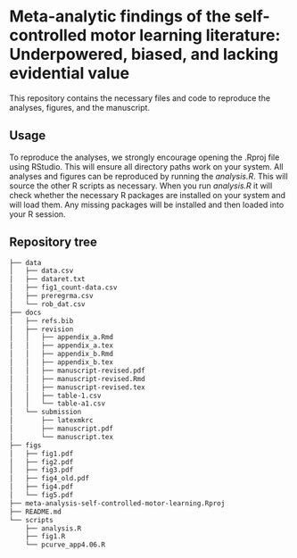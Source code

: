 # Meta-analytic findings of the self-controlled motor learning literature: Underpowered, biased, and lacking evidential value

This repository contains the necessary files and code to reproduce the analyses, figures, and the manuscript.

## Usage

To reproduce the analyses, we strongly encourage opening the .Rproj file using RStudio. This will ensure all directory paths work on your system. All analyses and figures can be reproduced by running the *analysis.R*. This will source the other R scripts as necessary. When you run *analysis.R* it will check whether the necessary R packages are installed on your system and will load them. Any missing packages will be installed and then loaded into your R session.

## Repository tree
```bash
├── data
│   ├── data.csv
│   ├── dataret.txt
│   ├── fig1_count-data.csv
│   ├── preregrma.csv
│   └── rob_dat.csv
├── docs
│   ├── refs.bib
│   ├── revision
│   │   ├── appendix_a.Rmd
│   │   ├── appendix_a.tex
│   │   ├── appendix_b.Rmd
│   │   ├── appendix_b.tex
│   │   ├── manuscript-revised.pdf
│   │   ├── manuscript-revised.Rmd
│   │   ├── manuscript-revised.tex
│   │   ├── table-1.csv
│   │   └── table-a1.csv
│   └── submission
│       ├── latexmkrc
│       ├── manuscript.pdf
│       └── manuscript.tex
├── figs
│   ├── fig1.pdf
│   ├── fig2.pdf
│   ├── fig3.pdf
│   ├── fig4_old.pdf
│   ├── fig4.pdf
│   └── fig5.pdf
├── meta-analysis-self-controlled-motor-learning.Rproj
├── README.md
└── scripts
    ├── analysis.R
    ├── fig1.R
    └── pcurve_app4.06.R
```
